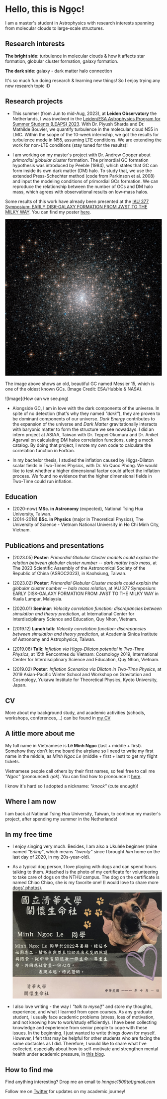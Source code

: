 # Hello, this is Ngọc!

I am a master's student in Astrophysics with research interests spanning from molecular clouds to large-scale structures.


## Research interests

**The bright side**: turbulence in molecular clouds & how it affects star formation, globular cluster formation, galaxy formation.

**The dark side**: galaxy - dark matter halo connection

It's so much fun doing research & learning new things! So I enjoy trying any new research topic :D



## Research projects

- This summer (from Jun to mid-Aug, 2023), at **Leiden Observatory** the Netherlands, I was involved in the [Leiden/ESA Astrophysics Program for Summer Students (LEAPS) 2023](https://leaps.strw.leidenuniv.nl/). With Dr. Piyush Sharda and Dr. Mathilde Bouvier, we quantify turbulence in the molecular cloud N55 in LMC. Within the scope of the 10-week internship, we got the results for turbulence mode in N55, assuming LTE conditions. We are extending the work for non-LTE conditions (stay tuned for the results)!

- I am working on my master's project with Dr. Andrew Cooper about _primordial globular cluster_ formation. The primordial GC formation hypothesis was introduced by Peeble (1984), which states that GC can form inside its own dark matter (DM) halo. To study that, we use the extended Press-Schechter method (code from Parkinson et al. 2008) and input the modeling conditions of primordial GCs formation. We can reproduce the relationship between the number of GCs and DM halo mass, which agrees with observational results on low-mass halos.
  
Some results of this work have already been presented at the [IAU 377 Symposium: EARLY DISK-GALAXY FORMATION
FROM JWST TO THE MILKY WAY](https://www.mso.anu.edu.au/~yting/Malaysia_IAU/). You can find my poster [here](poster.pdf). 

![Image](m15-closer.jpg)

The image above shows an old, beautiful GC named Messier 15, which is one of the oldest known GCs. (Image Credit: ESA/Hubble & NASA).

![Image](How can we see.png)

- Alongside GC, I am in love with the dark components of the universe. In spite of no detection (that's why they named _"dark"_), they are proven to be dominant components of our universe. _Dark Energy_ contributes to the expansion of the universe and _Dark Matter_ gravitationally interacts with baryonic matter to form the structure we see nowadays. I did an intern project at ASIAA, Taiwan with Dr. Teppei Okumura and Dr. Aniket Agarwal on calculating DM halos correlation functions, using a mock catalog.  By doing that project, I wrote my own code to calculate the correlation function in Fortran.

- In my bachelor thesis, I studied the inflation caused by Higgs-Dilaton scalar fields in Two-Times Physics, with Dr. Vo Quoc Phong. We would like to test whether a higher dimensional factor could affect the inflation process. We found no evidence that the higher dimensional fields in Two-Time could run inflation.  
 

## Education

- (2020-now) **MSc. in Astronomy** (expected), National Tsing Hua University, Taiwan. 
- (2014-2018) **BSc. in Physics** (major in Theoretical Physics), The University of Science - Vietnam National University in Ho Chi Minh City, Vietnam.

## Publications and presentations

- (2023.05) **Poster**: _Primordial Globular Cluster models could explain the relation between globular cluster number -- dark matter halo mass_, at The 2023 Scientific Assembly of the Astronomical Society of the Republic of China (ASROC2023), in Kaohsiung, Taiwan.

- (2023.02) **Poster**: _Primordial Globular Cluster models could explain the globular cluster number --  halo mass relation_, at IAU 377 Symposium: EARLY DISK-GALAXY FORMATION
FROM JWST TO THE MILKY WAY in Kuala Lumpur, Malaysia.

- (2020.01) **Seminar**: _Velocity correlation function: discrepancies between simulation and theory prediction_, at International Center for Interdisciplinary Science and Education, Quy Nhon, Vietnam.

- (2019.12) **Lunch talk**: _Velocity correlation function: discrepancies between simulation and theory prediction_, at Academia Sinica Institute of Astronomy and Astrophysics, Taiwan.

- (2019.08) **Talk**: _Inflation via Higgs-Dilaton potential in Two-Time Physics_, at 15th Rencontres du Vietnam: Cosmology 2019, International Center for Interdisciplinary Science and Education, Quy Nhon, Vietnam.
 
 - (2019.02) **Poster**: _Inflation Scenarios via Dilaton in Two-Time Physics_, at 2019 Asian-Pacific Winter School and Workshop on Gravitation and Cosmology, Yukawa Institute for Theoretical Physics, Kyoto University, Japan.	

## CV
More about my background study, and academic activities (schools, workshops, conferences,...) can be found in [my CV](Minh_Ngoc_LE_CV.pdf)

## A little more about me

My full name in Vietnamese is **Lê Minh Ngọc** (last + middle + first). Somehow they don't let me board the airplane so I need to write my first name in the middle, as _Minh Ngoc Le_ (middle + first + last) to get my flight tickets.

Vietnamese people call others by their first names, so feel free to call me _"Ngoc"_ (pronounced: _ŋok_). You can find how to pronounce it [here](https://forvo.com/user/ngocle0915/). 

I know it's hard so I adopted a nickname: _"knock"_ (cute enough)!

## Where I am now

I am back at National Tsing Hua University, Taiwan, to continue my master's project, after spending my summer in the Netherlands!

## In my free time

- I enjoy singing very much. Besides, I am also a Ukulele beginner (mine named _"Erling"_, which means _"twenty"_ since I brought _him_ home on the last day of 2020, in my 20s-year-old).
- As a typical dog person, I love playing with dogs and can spend hours talking to them. Attached is the photo of my certificate for volunteering to take care of dogs on the NTHU campus. The dog on the certificate is named Chiao Chiao, she is my favorite one! (I would love to share more [dogs' photos](https://www.instagram.com/schrodinger_dogs/)).
![Image](chiao.jpg)


- I also love writing - the way I _"talk to myself"_ and store my thoughts, experience, and what I learned from open courses. As any graduate student, I usually face academic problems (stress, loss of motivation, and not knowing how to work/study efficiently). I have been collecting knowledge and experience from senior people to cope with these issues. In the beginning, I just wanted to write things down for myself. However, I felt that may be helpful for other students who are facing the same obstacles as I did. Therefore, I would like to share what I've collected, especially about how to self-motivate and strengthen mental health under academic pressure, in [this blog](https://life-of-a-grad-student.blogspot.com/).

## How to find me

Find anything interesting? Drop me an email to _lmngoc1509(at)gmail.com_

Follow me on [Twitter](https://twitter.com/_lm_ngoc) for updates on my academic journey!  
